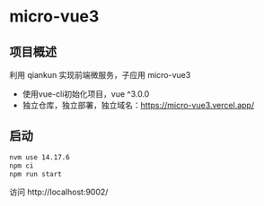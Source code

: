 # micro-vue3

## 项目概述 
利用 qiankun 实现前端微服务，子应用 micro-vue3
* 使用vue-cli初始化项目，vue ^3.0.0   
* 独立仓库，独立部署，独立域名：https://micro-vue3.vercel.app/

## 启动

```bash
nvm use 14.17.6
npm ci
npm run start
```
访问 http://localhost:9002/

